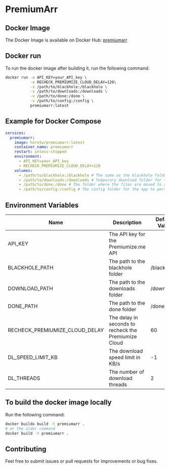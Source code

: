 # PremiumArr

## Docker Image

The Docker Image is available on Docker Hub: [premiumarr](https://hub.docker.com/r/horotw/premiumarr)

## Docker run

To run the docker image after building it, run the following command:
```bash
docker run -e API_KEY=your_API_key \
           -e RECHECK_PREMIUMIZE_CLOUD_DELAY=120\
           -v /path/to/blackhole:/blackhole \
           -v /path/to/downloads:/downloads \
           -v /path/to/done:/done \
           -v /path/to/config:/config \
           premiumarr:latest
```

## Example for Docker Compose

```yaml
services:
  premiumarr:
    image: horotw/premiumarr:latest
    container_name: premiumarr
    restart: unless-stopped
    environment:
      - API_KEY=your_API_key
      - RECHECK_PREMIUMIZE_CLOUD_DELAY=120
    volumes:
      - /path/to/blackhole:/blackhole # The same as the blackhole folder you use in e.g. sonarr
      - /path/to/downloads:/downloads # Temporary download folder for the files while downloading
      - /path/to/done:/done # The folder where the files are moved to after downloading (e.g. the same as the one in sonarr)
      - /path/to/config:/config # The config folder for the app to persist the state
```


## Environment Variables

| Name                           | Description                                          | Default Value | Required |
| ------------------------------ | ---------------------------------------------------- | ------------- | -------- |
| API_KEY                        | The API key for the Premiumize.me API                |               | Yes      |
| BLACKHOLE_PATH                 | The path to the blackhole folder                     | /blackhole    | No       |
| DOWNLOAD_PATH                  | The path to the downloads folder                     | /downloads    | No       |
| DONE_PATH                      | The path to the done folder                          | /done         | No       |
| RECHECK_PREMIUMIZE_CLOUD_DELAY | The delay in seconds to recheck the Premiumize Cloud | 60            | No       |
| DL_SPEED_LIMIT_KB              | The download speed limit in KB/s                     | -1            | No       |
| DL_THREADS                     | The number of download threads                       | 2             | No       |



## To build the docker image locally

Run the following command:
```bash
docker buildx build -t premiumarr .
# or the older command
docker build -t premiumarr .
```


## Contributing

Feel free to submit issues or pull requests for improvements or bug fixes.